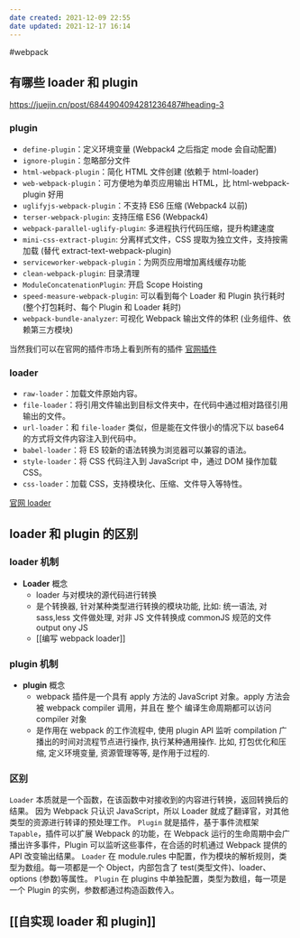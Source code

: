 ```yaml
---
date created: 2021-12-09 22:55
date updated: 2021-12-17 16:14
---
```


#webpack

## 有哪些 loader 和 plugin

<https://juejin.cn/post/6844904094281236487#heading-3>

### plugin

- `define-plugin`：定义环境变量 (Webpack4 之后指定 mode 会自动配置)
- `ignore-plugin`：忽略部分文件
- `html-webpack-plugin`：简化 HTML 文件创建 (依赖于 html-loader)
- `web-webpack-plugin`：可方便地为单页应用输出 HTML，比 html-webpack-plugin 好用
- `uglifyjs-webpack-plugin`：不支持 ES6 压缩 (Webpack4 以前)
- `terser-webpack-plugin`: 支持压缩 ES6 (Webpack4)
- `webpack-parallel-uglify-plugin`: 多进程执行代码压缩，提升构建速度
- `mini-css-extract-plugin`: 分离样式文件，CSS 提取为独立文件，支持按需加载 (替代 extract-text-webpack-plugin)
- `serviceworker-webpack-plugin`：为网页应用增加离线缓存功能
- `clean-webpack-plugin`: 目录清理
- `ModuleConcatenationPlugin`: 开启 Scope Hoisting
- `speed-measure-webpack-plugin`: 可以看到每个 Loader 和 Plugin 执行耗时 (整个打包耗时、每个 Plugin 和 Loader 耗时)
- `webpack-bundle-analyzer`: 可视化 Webpack 输出文件的体积 (业务组件、依赖第三方模块)

当然我们可以在官网的插件市场上看到所有的插件
[官网插件](https://webpack.docschina.org/plugins/)

### loader

- `raw-loader`：加载文件原始内容。
- `file-loader`：将引用文件输出到目标文件夹中，在代码中通过相对路径引用输出的文件。
- `url-loader`：和 `file-loader` 类似，但是能在文件很小的情况下以 base64 的方式将文件内容注入到代码中。
- `babel-loader`：将 ES 较新的语法转换为浏览器可以兼容的语法。
- `style-loader`：将 CSS 代码注入到 JavaScript 中，通过 DOM 操作加载 CSS。
- `css-loader`：加载 CSS，支持模块化、压缩、文件导入等特性。

[官网 loader](https://webpack.js.org/plugins/)

## loader 和 plugin 的区别

### loader 机制

- **Loader** 概念
  - loader 与对模块的源代码进行转换
  - 是个转换器, 针对某种类型进行转换的模块功能, 比如: 统一语法, 对 sass,less 文件做处理, 对非 JS 文件转换成 commonJS 规范的文件 output ony JS
  - [[编写 webpack loader]]

### plugin 机制

- **plugin** 概念
  - webpack 插件是一个具有 apply 方法的 JavaScript 对象。apply 方法会被 webpack compiler 调用，并且在 整个 编译生命周期都可以访问 compiler 对象
  - 是作用在 webpack 的工作流程中, 使用 plugin API 监听 compilation 广播出的时间对流程节点进行操作, 执行某种通用操作. 比如, 打包优化和压缩, 定义环境变量, 资源管理等等, 是作用于过程的.

### 区别

`Loader` 本质就是一个函数，在该函数中对接收到的内容进行转换，返回转换后的结果。 因为 Webpack 只认识 JavaScript，所以 Loader 就成了翻译官，对其他类型的资源进行转译的预处理工作。
`Plugin` 就是插件，基于事件流框架 `Tapable`，插件可以扩展 Webpack 的功能，在 Webpack 运行的生命周期中会广播出许多事件，Plugin 可以监听这些事件，在合适的时机通过 Webpack 提供的 API 改变输出结果。
`Loader` 在 module.rules 中配置，作为模块的解析规则，类型为数组。每一项都是一个 Object，内部包含了 test(类型文件)、loader、options (参数)等属性。
`Plugin` 在 plugins 中单独配置，类型为数组，每一项是一个 Plugin 的实例，参数都通过构造函数传入。

## [[自实现 loader 和 plugin]]

